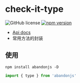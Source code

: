# check-it-type

![GitHub license](https://img.shields.io/badge/license-MIT-blue.svg) [![npm version](https://img.shields.io/npm/v/abandonjs.svg?style=flat)](https://www.npmjs.com/package/check-it-type)

- [Api docs](https://guanruihua.github.io/OpenSource/abandonjs/index.html#/)
- 常用方法的封装

## 使用

```shell
npm install abandonjs -D
```

```js
import { type } from 'abandonjs'
```
